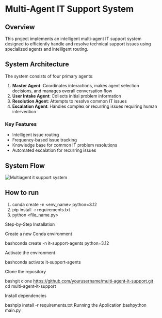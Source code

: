 # Multi-Agent IT Support System

## Overview
This project implements an intelligent multi-agent IT support system designed to efficiently handle and resolve technical support issues using specialized agents and intelligent routing.

## System Architecture
The system consists of four primary agents:
1. **Master Agent**: Coordinates interactions, makes agent selection decisions, and manages overall conversation flow
2. **User Intake Agent**: Collects initial problem information
3. **Resolution Agent**: Attempts to resolve common IT issues
4. **Escalation Agent**: Handles complex or recurring issues requiring human intervention

### Key Features
- Intelligent issue routing
- Frequency-based issue tracking
- Knowledge base for common IT problem resolutions
- Automated escalation for recurring issues

## System Flow
![Multiagent it support system](https://github.com/user-attachments/assets/a2898146-5fc7-4572-a665-54d202951115)

## How to run

1. conda create -n <env_name> python=3.12
2. pip install -r requirements.txt
3. python <file_name.py>

Step-by-Step Installation

Create a new Conda environment

bashconda create -n it-support-agents python=3.12

Activate the environment

bashconda activate it-support-agents

Clone the repository

bashgit clone https://github.com/yourusername/multi-agent-it-support.git
cd multi-agent-it-support

Install dependencies

bashpip install -r requirements.txt
Running the Application
bashpython main.py
